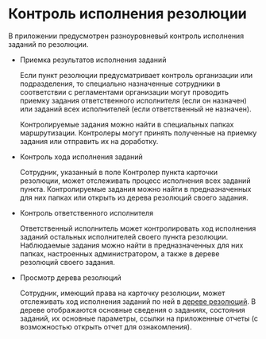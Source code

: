 # Контроль исполнения резолюции

В приложении предусмотрен разноуровневый контроль исполнения заданий по резолюции.

- Приемка результатов исполнения заданий

  Если пункт резолюции предусматривает контроль организации или подразделения, то специально назначенные сотрудники в соответствии с регламентами организации могут проводить приемку задания ответственного исполнителя (если он назначен) или заданий всех исполнителей (если ответственный не назначен).

  Контролируемые задания можно найти в специальных папках маршрутизации. Контролеры могут принять полученные на приемку задания или отправить их на доработку.

- Контроль хода исполнения заданий

  Сотрудник, указанный в поле Контролер пункта карточки резолюции, может отслеживать процесс исполнения всех заданий пункта. Контролируемые задания можно найти в предназначенных для них папках или открыть из дерева резолюций своего задания.

- Контроль ответственного исполнителя

  Ответственный исполнитель может контролировать ход исполнения заданий остальных исполнителей своего пункта резолюции. Наблюдаемые задания можно найти в предназначенных для них папках, настроенных администратором, а также в дереве резолюций своего задания.

- Просмотр дерева резолюций

  Сотрудник, имеющий права на карточку резолюции, может отслеживать ход исполнения заданий по ней в [дереве резолюций](Tree_Resolution.md). В дереве отображаются основные сведения о заданиях, состояния заданий, их основные параметры, ссылки на приложенные отчеты (с возможностью открыть отчет для ознакомления).